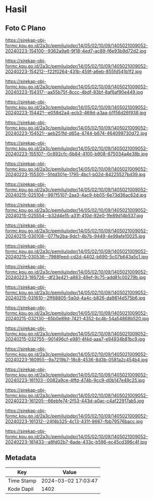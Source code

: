 # Hasil

## Foto C Plano

https://sirekap-obj-formc.kpu.go.id/2a3c/pemilu/pdpr/14/05/02/10/09/1405021009052-20240223-154100--9362a9a6-9f18-4ed7-ac89-f6e93b9d72d2.jpg

https://sirekap-obj-formc.kpu.go.id/2a3c/pemilu/pdpr/14/05/02/10/09/1405021009052-20240223-154212--f22f0264-431b-459f-a6eb-855fd541b1f2.jpg

https://sirekap-obj-formc.kpu.go.id/2a3c/pemilu/pdpr/14/05/02/10/09/1405021009052-20240223-154317--aa55b75f-8ccc-4bdf-83bf-8af6af90e449.jpg

https://sirekap-obj-formc.kpu.go.id/2a3c/pemilu/pdpr/14/05/02/10/09/1405021009052-20240223-154421--e058d2a4-ecb3-469d-a3aa-b1f56d26f938.jpg

https://sirekap-obj-formc.kpu.go.id/2a3c/pemilu/pdpr/14/05/02/10/09/1405021009052-20240223-154521--aeb251fd-d65a-4744-b674-464099730d72.jpg

https://sirekap-obj-formc.kpu.go.id/2a3c/pemilu/pdpr/14/05/02/10/09/1405021009052-20240223-155107--0c892cfc-6b84-4100-b908-875034a4e38b.jpg

https://sirekap-obj-formc.kpu.go.id/2a3c/pemilu/pdpr/14/05/02/10/09/1405021009052-20240223-155301--5fdd301e-1795-4bc1-b02d-84225527bd39.jpg

https://sirekap-obj-formc.kpu.go.id/2a3c/pemilu/pdpr/14/05/02/10/09/1405021009052-20240215-025104--997f5107-2aa3-4ac9-bb05-6e73d36ac62d.jpg

https://sirekap-obj-formc.kpu.go.id/2a3c/pemilu/pdpr/14/05/02/10/09/1405021009052-20240215-025554--b32d4e15-a31f-410d-92e0-1fe89d14b537.jpg

https://sirekap-obj-formc.kpu.go.id/2a3c/pemilu/pdpr/14/05/02/10/09/1405021009052-20240215-030108--077fe2ba-9dc1-4b7b-9449-4e99afe10025.jpg

https://sirekap-obj-formc.kpu.go.id/2a3c/pemilu/pdpr/14/05/02/10/09/1405021009052-20240215-030536--7988feed-cd2d-4402-b690-5c07b643a5c1.jpg

https://sirekap-obj-formc.kpu.go.id/2a3c/pemilu/pdpr/14/05/02/10/09/1405021009052-20240223-185726--df23e421-a883-49ef-9c75-add81c00279b.jpg

https://sirekap-obj-formc.kpu.go.id/2a3c/pemilu/pdpr/14/05/02/10/09/1405021009052-20240215-031610--2ff68805-5a0d-4a4c-b826-da9814d575b6.jpg

https://sirekap-obj-formc.kpu.go.id/2a3c/pemilu/pdpr/14/05/02/10/09/1405021009052-20240215-032130--65b0e89d-7421-4352-bc4b-54a54868b520.jpg

https://sirekap-obj-formc.kpu.go.id/2a3c/pemilu/pdpr/14/05/02/10/09/1405021009052-20240215-032755--901496cf-e981-4f4d-aaa7-e94934b81bc9.jpg

https://sirekap-obj-formc.kpu.go.id/2a3c/pemilu/pdpr/14/05/02/10/09/1405021009052-20240223-160955--9a7219b7-18c8-4536-8d3b-0581a2c454b4.jpg

https://sirekap-obj-formc.kpu.go.id/2a3c/pemilu/pdpr/14/05/02/10/09/1405021009052-20240223-161103--0082a9ce-4ffd-474b-9cc9-d0b147e49c25.jpg

https://sirekap-obj-formc.kpu.go.id/2a3c/pemilu/pdpr/14/05/02/10/09/1405021009052-20240223-161205--66ebfe74-2f53-443d-a0ac-c4af22917ab5.jpg

https://sirekap-obj-formc.kpu.go.id/2a3c/pemilu/pdpr/14/05/02/10/09/1405021009052-20240223-161312--24f4b325-4c13-431f-9667-fbb79576bacc.jpg

https://sirekap-obj-formc.kpu.go.id/2a3c/pemilu/pdpr/14/05/02/10/09/1405021009052-20240223-161433--a8fd02b7-6ade-433c-b596-ec45cd396c4f.jpg


## Metadata

| Key        | Value               |
| ---------- | ------------------- |
| Time Stamp | 2024-03-02 17:03:47 |
| Kode Dapil | 1402                |



